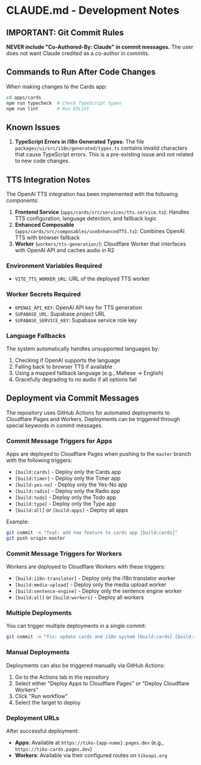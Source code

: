 # CLAUDE.md - Development Notes

## IMPORTANT: Git Commit Rules

**NEVER include "Co-Authored-By: Claude" in commit messages.** The user does not want Claude credited as a co-author in commits.

## Commands to Run After Code Changes

When making changes to the Cards app:
```bash
cd apps/cards
npm run typecheck  # Check TypeScript types
npm run lint       # Run ESLint
```

## Known Issues

1. **TypeScript Errors in i18n Generated Types**: The file `packages/ui/src/i18n/generated/types.ts` contains invalid characters that cause TypeScript errors. This is a pre-existing issue and not related to new code changes.

## TTS Integration Notes

The OpenAI TTS integration has been implemented with the following components:

1. **Frontend Service** (`apps/cards/src/services/tts.service.ts`): Handles TTS configuration, language detection, and fallback logic
2. **Enhanced Composable** (`apps/cards/src/composables/useEnhancedTTS.ts`): Combines OpenAI TTS with browser fallback
3. **Worker** (`workers/tts-generation/`): Cloudflare Worker that interfaces with OpenAI API and caches audio in R2

### Environment Variables Required
- `VITE_TTS_WORKER_URL`: URL of the deployed TTS worker

### Worker Secrets Required
- `OPENAI_API_KEY`: OpenAI API key for TTS generation
- `SUPABASE_URL`: Supabase project URL
- `SUPABASE_SERVICE_KEY`: Supabase service role key

### Language Fallbacks
The system automatically handles unsupported languages by:
1. Checking if OpenAI supports the language
2. Falling back to browser TTS if available
3. Using a mapped fallback language (e.g., Maltese → English)
4. Gracefully degrading to no audio if all options fail

## Deployment via Commit Messages

The repository uses GitHub Actions for automated deployments to Cloudflare Pages and Workers. Deployments can be triggered through special keywords in commit messages.

### Commit Message Triggers for Apps

Apps are deployed to Cloudflare Pages when pushing to the `master` branch with the following triggers:

- `[build:cards]` - Deploy only the Cards app
- `[build:timer]` - Deploy only the Timer app
- `[build:yes-no]` - Deploy only the Yes-No app
- `[build:radio]` - Deploy only the Radio app
- `[build:todo]` - Deploy only the Todo app
- `[build:type]` - Deploy only the Type app
- `[build:all]` or `[build:apps]` - Deploy all apps

Example:
```bash
git commit -m "feat: add new feature to cards app [build:cards]"
git push origin master
```

### Commit Message Triggers for Workers

Workers are deployed to Cloudflare Workers with these triggers:

- `[build:i18n-translator]` - Deploy only the i18n translator worker
- `[build:media-upload]` - Deploy only the media upload worker
- `[build:sentence-engine]` - Deploy only the sentence engine worker
- `[build:all]` or `[build:workers]` - Deploy all workers

### Multiple Deployments

You can trigger multiple deployments in a single commit:
```bash
git commit -m "fix: update cards and i18n system [build:cards] [build:i18n-translator]"
```

### Manual Deployments

Deployments can also be triggered manually via GitHub Actions:
1. Go to the Actions tab in the repository
2. Select either "Deploy Apps to Cloudflare Pages" or "Deploy Cloudflare Workers"
3. Click "Run workflow"
4. Select the target to deploy

### Deployment URLs

After successful deployment:
- **Apps**: Available at `https://tiko-{app-name}.pages.dev` (e.g., `https://tiko-cards.pages.dev`)
- **Workers**: Available via their configured routes on `tikoapi.org`